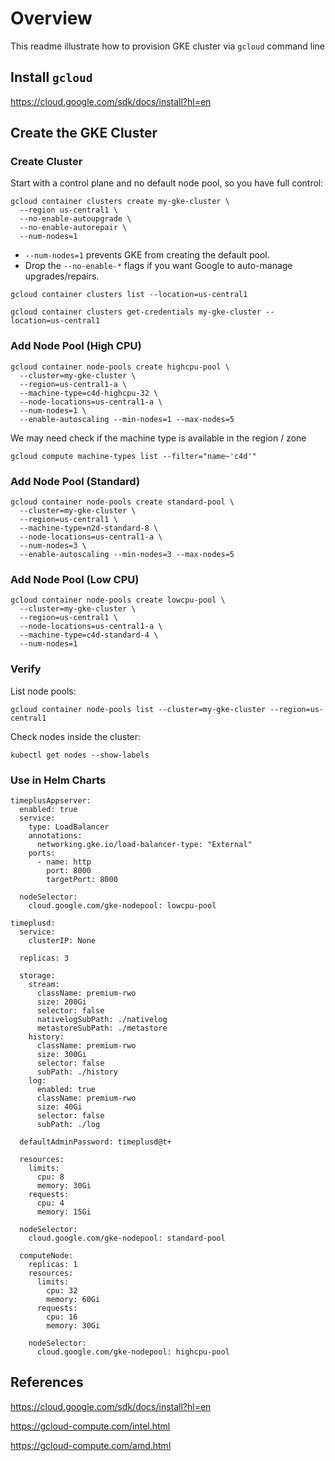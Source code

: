 # Overview

This readme illustrate how to provision GKE cluster via `gcloud` command line

## Install `gcloud`

https://cloud.google.com/sdk/docs/install?hl=en

## Create the GKE Cluster

### Create Cluster 

Start with a control plane and no default node pool, so you have full control:
```
gcloud container clusters create my-gke-cluster \
  --region us-central1 \
  --no-enable-autoupgrade \
  --no-enable-autorepair \
  --num-nodes=1
```

- `--num-nodes=1` prevents GKE from creating the default pool.
- Drop the `--no-enable-*` flags if you want Google to auto-manage upgrades/repairs.

```
gcloud container clusters list --location=us-central1
```

``` 
gcloud container clusters get-credentials my-gke-cluster --location=us-central1  
```

### Add Node Pool (High CPU)

```
gcloud container node-pools create highcpu-pool \
  --cluster=my-gke-cluster \
  --region=us-central1-a \
  --machine-type=c4d-highcpu-32 \
  --node-locations=us-central1-a \
  --num-nodes=1 \
  --enable-autoscaling --min-nodes=1 --max-nodes=5
```

We may need check if the machine type is available in the region / zone 

```
gcloud compute machine-types list --filter="name~'c4d'"
```

### Add Node Pool (Standard)

```
gcloud container node-pools create standard-pool \
  --cluster=my-gke-cluster \
  --region=us-central1 \
  --machine-type=n2d-standard-8 \
  --node-locations=us-central1-a \
  --num-nodes=3 \
  --enable-autoscaling --min-nodes=3 --max-nodes=5
```

### Add Node Pool (Low CPU)

```
gcloud container node-pools create lowcpu-pool \
  --cluster=my-gke-cluster \
  --region=us-central1 \
  --node-locations=us-central1-a \
  --machine-type=c4d-standard-4 \
  --num-nodes=1
```

### Verify

List node pools:
```
gcloud container node-pools list --cluster=my-gke-cluster --region=us-central1
```

Check nodes inside the cluster:
```
kubectl get nodes --show-labels
```

### Use in Helm Charts

```
timeplusAppserver:
  enabled: true
  service:
    type: LoadBalancer
    annotations:
      networking.gke.io/load-balancer-type: "External"
    ports:
      - name: http
        port: 8000
        targetPort: 8000

  nodeSelector:
    cloud.google.com/gke-nodepool: lowcpu-pool

timeplusd:
  service:
    clusterIP: None

  replicas: 3

  storage:
    stream:
      className: premium-rwo
      size: 200Gi
      selector: false
      nativelogSubPath: ./nativelog
      metastoreSubPath: ./metastore
    history:
      className: premium-rwo
      size: 300Gi
      selector: false
      subPath: ./history
    log:
      enabled: true
      className: premium-rwo
      size: 40Gi
      selector: false
      subPath: ./log

  defaultAdminPassword: timeplusd@t+

  resources:
    limits:
      cpu: 8
      memory: 30Gi
    requests:
      cpu: 4
      memory: 15Gi

  nodeSelector:
    cloud.google.com/gke-nodepool: standard-pool

  computeNode:
    replicas: 1
    resources:
      limits:
        cpu: 32 
        memory: 60Gi
      requests:
        cpu: 16 
        memory: 30Gi

    nodeSelector:
      cloud.google.com/gke-nodepool: highcpu-pool
```

## References

https://cloud.google.com/sdk/docs/install?hl=en

https://gcloud-compute.com/intel.html

https://gcloud-compute.com/amd.html

